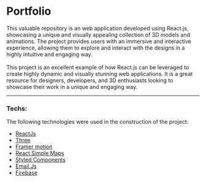 # Portfolio
This valuable repository is an web application developed using React.js, showcasing a unique and visually appealing collection of 3D models and animations. The project provides users with an immersive and interactive experience, allowing them to explore and interact with the designs in a highly intuitive and engaging way. <br/> <br/> This project is an excellent example of how React.js can be leveraged to create highly dynamic and visually stunning web applications. It is a great resource for designers, developers, and 3D enthusiasts looking to showcase their work in a unique and engaging way.

---

### Techs:

The following technologies were used in the construction of the project:

- [ReactJs](https://pt-br.reactjs.org/)
- [Three](https://threejs.org/)
- [Framer motion](https://www.framer.com/motion/)
- [React Simple Maps](https://www.react-simple-maps.io/)
- [Styled Components](https://styled-components.com/)
- [Email.Js](https://www.emailjs.com/)
- [Firebase](https://firebase.google.com/?hl=pt)

